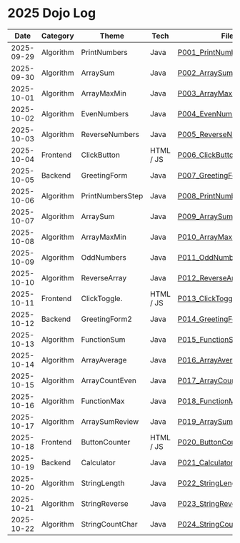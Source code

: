 # 2025 Dojo Log

| Date       | Category       | Theme                | Tech       | File                                                        |
|------------|----------------|----------------------|------------|-------------------------------------------------------------|
| 2025-09-29 | Algorithm      | PrintNumbers         | Java       | [P001_PrintNumbers.java](./P001_PrintNumbers.java)          |
| 2025-09-30 | Algorithm      | ArraySum             | Java       | [P002_ArraySum.java](./P002_ArraySum.java)                  |
| 2025-10-01 | Algorithm      | ArrayMaxMin          | Java       | [P003_ArrayMaxMin.java](./P003_ArrayMaxMin.java)            |
| 2025-10-02 | Algorithm      | EvenNumbers          | Java       | [P004_EvenNumbers.java](./P004_EvenNumbers.java)            |
| 2025-10-03 | Algorithm      | ReverseNumbers       | Java       | [P005_ReverseNumbers.java](./P005_ReverseNumbers.java)      |
| 2025-10-04 | Frontend       | ClickButton          | HTML / JS  | [P006_ClickButton.html](./P006_ClickButton.html)            |
| 2025-10-05 | Backend        | GreetingForm         | Java       | [P007_GreetingForm.java](./P007_GreetingForm.java)          |
| 2025-10-06 | Algorithm      | PrintNumbersStep     | Java       | [P008_PrintNumbersStep.java](./P008_PrintNumbersStep.java)  |
| 2025-10-07 | Algorithm      | ArraySum             | Java       | [P009_ArraySum2.java](./P009_ArraySum2.java)                |
| 2025-10-08 | Algorithm      | ArrayMaxMin          | Java       | [P010_ArrayMaxMin2.java](./P010_ArrayMaxMin2.java)          |
| 2025-10-09 | Algorithm      | OddNumbers           | Java       | [P011_OddNumbers.java](./P011_OddNumbers.java)              |
| 2025-10-10 | Algorithm      | ReverseArray         | Java       | [P012_ReverseArray.java](./P012_ReverseArray.java)          |
| 2025-10-11 | Frontend       | ClickToggle.         | HTML / JS  | [P013_ClickToggle.html](./P013_ClickToggle.html)            |
| 2025-10-12 | Backend        | GreetingForm2        | Java       | [P014_GreetingForm2.java](./P014_GreetingForm2.java)        |
| 2025-10-13 | Algorithm      | FunctionSum          | Java       | [P015_FunctionSum.java](./P015_FunctionSum.java)            |
| 2025-10-14 | Algorithm      | ArrayAverage         | Java       | [P016_ArrayAverage.java](./P016_ArrayAverage.java)          |
| 2025-10-15 | Algorithm      | ArrayCountEven       | Java       | [P017_ArrayCountEven.java](./P017_ArrayCountEven.java)      |
| 2025-10-16 | Algorithm      | FunctionMax          | Java       | [P018_FunctionMax.java](./P018_FunctionMax.java)            |
| 2025-10-17 | Algorithm      | ArraySumReview       | Java       | [P019_ArraySumReview.java](./P019_ArraySumReview.java)      |
| 2025-10-18 | Frontend       | ButtonCounter        | HTML / JS  | [P020_ButtonCounter.html](./P020_ButtonCounter.html)        |
| 2025-10-19 | Backend        | Calculator           | Java       | [P021_Calculator.java](./P021_Calculator.java)              |
| 2025-10-20 | Algorithm      | StringLength         | Java       | [P022_StringLength.java](./P022_StringLength.java)          |
| 2025-10-21 | Algorithm      | StringReverse        | Java       | [P023_StringReverse.java](./P023_StringReverse.java)        |
| 2025-10-22 | Algorithm      | StringCountChar      | Java       | [P024_StringCountChar.java](./P024_StringCountChar.java)    |
